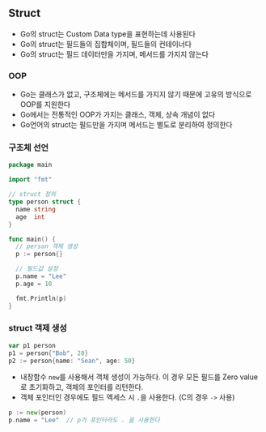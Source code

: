 ## Struct

- Go의 struct는 Custom Data type을 표현하는데 사용된다
- Go의 struct는 필드들의 집합체이며, 필드들의 컨테이너다
- Go의 struct는 필드 데이터만을 가지며, 메서드를 가지지 않는다

### OOP

- Go는 클래스가 없고, 구조체에는 메서드를 가지지 않기 때문에 고유의 방식으로 OOP를 지원한다
- Go에서는 전통적인 OOP가 가지는 클래스, 객체, 상속 개념이 없다
- Go언어의 struct는 필드만을 가지며 메서드는 별도로 분리하여 정의한다



### 구조체 선언

```go
package main

import "fmt"

// struct 정의
type person struct {
  name string
  age  int
}

func main() {
  // person 객체 생성
  p := person{}

  // 필드값 설정
  p.name = "Lee"
  p.age = 10

  fmt.Println(p)
}
```

### struct 객제 생성

```go
var p1 person 
p1 = person{"Bob", 20}
p2 := person{name: "Sean", age: 50}
```

- 내장함수 `new`를 사용해서 객체 생성이 가능하다. 이 경우 모든 필드를 Zero value로 초기화하고, 객체의 포인터를 리턴한다.
- 객체 포인터인 경우에도 필드 엑세스 시 `.`을 사용한다. (C의 경우 `->` 사용)

```go
p := new(person)
p.name = "Lee"  // p가 포인터라도 . 을 사용한다
```

